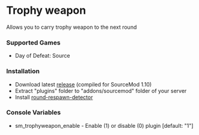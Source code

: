 # Trophy weapon

Allows you to carry trophy weapon to the next round

### Supported Games

* Day of Defeat: Source

### Installation

* Download latest [release](https://github.com/dronelektron/trophy-weapon/releases) (compiled for SourceMod 1.10)
* Extract "plugins" folder to "addons/sourcemod" folder of your server
* Install [round-respawn-detector](https://github.com/dronelektron/round-respawn-detector)

### Console Variables

* sm_trophyweapon_enable - Enable (1) or disable (0) plugin [default: "1"]
